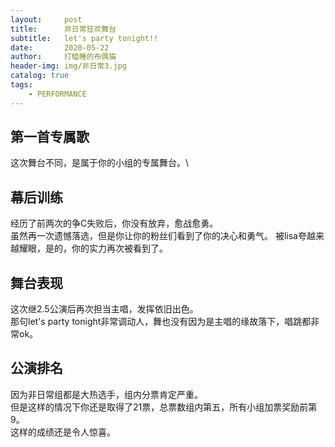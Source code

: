 ```yaml
---
layout:     post
title:      非日常狂欢舞台
subtitle:   let's party tonight!!
date:       2020-05-22
author:     打瞌睡的布偶猫
header-img: img/非日常3.jpg
catalog: true
tags:
    - PERFORMANCE
---
```


## 第一首专属歌
这次舞台不同，是属于你的小组的专属舞台。\

## 幕后训练
经历了前两次的争C失败后，你没有放弃，愈战愈勇。\
虽然再一次遗憾落选，但是你让你的粉丝们看到了你的决心和勇气。
被lisa夸越来越耀眼，是的，你的实力再次被看到了。

## 舞台表现
这次继2.5公演后再次担当主唱，发挥依旧出色。\
那句let's party tonight非常调动人，舞也没有因为是主唱的缘故落下，唱跳都非常ok。

## 公演排名
因为非日常组都是大热选手，组内分票肯定严重。\
但是这样的情况下你还是取得了21票，总票数组内第五，所有小组加票奖励前第9。\
这样的成绩还是令人惊喜。